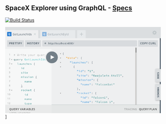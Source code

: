 ## SpaceX Explorer using GraphQL - [Specs](https://www.apollographql.com/docs/tutorial/introduction/)

[![Build Status](https://jenkins.rdok.dev/buildStatus/icon?job=space-explorer%2FAPI)](https://jenkins.rdok.dev/view/Training/job/space-explorer/job/API/)

[![graphql-playground](https://raw.githubusercontent.com/rdok/space-explorer/master/graphql-playground.png)](https://api.space-explorer.rdok.dev/)]
